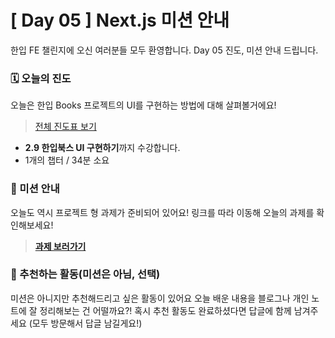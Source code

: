 # [ Day 05 ] Next.js 미션 안내

한입 FE 챌린지에 오신 여러분들 모두 환영합니다.
Day 05 진도, 미션 안내 드립니다.

### 🗓️ 오늘의 진도

오늘은 한입 Books 프로젝트의 UI를 구현하는 방법에 대해 살펴볼거에요!

> [전체 진도표 보기](https://winterlood.notion.site/Next-js-2d88c12bf13041dab85068953a5a78a0?pvs=4)

- **2.9 한입북스 UI 구현하기**까지 수강합니다.
- 1개의 챕터 / 34분 소요

### 🎯 미션 안내

오늘도 역시 프로젝트 형 과제가 준비되어 있어요!
링크를 따라 이동해 오늘의 과제를 확인해보세요!

> **[과제 보러가기](https://github.com/winterlood/onebite-next-challenge/blob/main/missions/day05/mission)**

### 🙌 추천하는 활동(미션은 아님, 선택)

미션은 아니지만 추천해드리고 싶은 활동이 있어요
오늘 배운 내용을 블로그나 개인 노트에 잘 정리해보는 건 어떨까요?!
혹시 추천 활동도 완료하셨다면 답글에 함께 남겨주세요
(모두 방문해서 답글 남길게요!)

